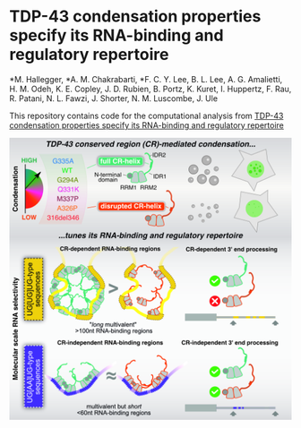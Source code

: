 # TDP-43 condensation properties specify its RNA-binding and regulatory repertoire
*M. Hallegger, *A. M. Chakrabarti, *F. C. Y. Lee, B. L. Lee, A. G. Amalietti, H. M. Odeh, K. E. Copley, J. D. Rubien,  B. Portz, K. Kuret, I. Huppertz, F. Rau, R. Patani, N. L. Fawzi, J. Shorter, N. M. Luscombe, J. Ule

This repository contains code for the computational analysis from [TDP-43 condensation properties specify its RNA-binding and regulatory repertoire]()

![graphical_abstract](img/graphical_abstract_FL9.jpg)
